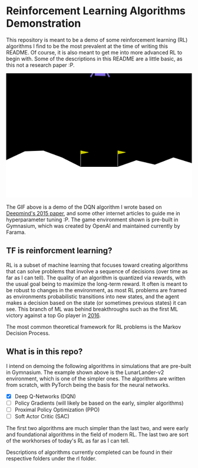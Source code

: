 # Reinforcement Learning Algorithms Demonstration

This repository is meant to be a demo of some reinforcement learning (RL) algorithms I find to be the most prevalent at the time of writing this README. Of course, it is also meant to get me into more advanced RL to begin with. Some of the descriptions in this README are a little basic, as this not a research paper :P.

![DQN LunarLander-v2 Success](/images/dqn_lunarlanderv2.gif)

The GIF above is a demo of the DQN algorithm I wrote based on [Deepmind's 2015 paper](https://www.nature.com/articles/nature14236), and some other internet articles to guide me in hyperparameter tuning :P. The game environment shown is pre-built in Gymnasium, which was created by OpenAI and maintained currently by Farama.

## TF is reinforcment learning?

RL is a subset of machine learning that focuses toward creating algorithms that can solve problems that involve a sequence of decisions (over time as far as I can tell). The quality of an algorithm is quantized via rewards, with the usual goal being to maximize the long-term reward. It often is meant to be robust to changes in the environment, as most RL problems are framed as environments probabilistic transitions into new states, and the agent makes a decision based on the state (or sometimes previous states) it can see. This branch of ML was behind breakthroughs such as the first ML victory against a top Go player in [2016](https://www.nature.com/articles/nature.2016.19575).

The most common theoretical framework for RL problems is the Markov Decision Process.

## What is in this repo?

I intend on demoing the following algorithms in simulations that are pre-built in Gymnasium. The example shown above is the LunarLander-v2 environment, which is one of the simpler ones. The algorithms are written from scratch, with PyTorch being the basis for the neural networks.

- [x] Deep Q-Networks (DQN)
- [ ] Policy Gradients (will likely be based on the early, simpler algorithms)
- [ ] Proximal Policy Optimization (PPO)
- [ ] Soft Actor Critic (SAC)

The first two algorithms are much simpler than the last two, and were early and foundational algorithms in the field of modern RL. The last two are sort of the workhorses of today's RL as far as I can tell.

Descriptions of algorithms currently completed can be found in their respective folders under the rl folder.